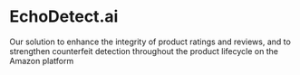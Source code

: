 # EchoDetect.ai
Our solution to enhance the integrity of product ratings and reviews, and to strengthen counterfeit detection throughout the product lifecycle on the Amazon platform
